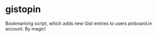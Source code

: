gistopin
========

Bookmarking script, which adds new Gist entries to users pinboard.in account. By magic!